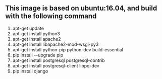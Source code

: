 ## This image is based on ubuntu:16.04, and build with the following command

1. apt-get update
2. apt-get install python3
3. apt-get install apache2
4. apt-get install libapache2-mod-wsgi-py3
5. apt-get install python-pip python-dev build-essential
6. pip install --upgrade pip
7. apt-get install postgresql postgresql-contrib
8. apt-get install postgresql-client libpq-dev
9. pip install django

